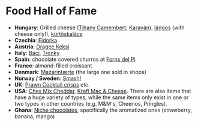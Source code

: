 Food Hall of Fame
=================
* **Hungary**: Grilled cheese ([Tihany Camembert](https://www.google.com/search?q=tihany+grill+camembert&tbm=isch), [Karaván](https://www.google.com/search?q=karav%C3%A1n+grillsajt&tbm=isch)), [lángos](https://hu.wikipedia.org/wiki/L%C3%A1ngos) (with cheese only!), [kürtőskalács](https://hu.wikipedia.org/wiki/K%C3%BCrt%C5%91skal%C3%A1cs)
* **Czechia**: [Fidorka](https://www.google.com/search?q=fidorka&tbm=isch)
* **Austria**: [Dragee Keksi](https://www.google.com/search?q=dragee+keksi&tbm=isch)
* **Italy**: [Baci](https://www.google.com/search?q=baci+pralines&tbm=isch), [Tronky](https://www.google.com/search?q=tronky&tbm=isch)
* **Spain**: chocolate covered churros at [Forns del Pi](https://www.google.com/maps/@41.380801,2.1747888,3a,75y,159.72h,76.23t/data=!3m7!1e1!3m5!1sfhmpI6m0qeAQi45ncPkj0w!2e0!6shttps:%2F%2Fstreetviewpixels-pa.googleapis.com%2Fv1%2Fthumbnail%3Fpanoid%3DfhmpI6m0qeAQi45ncPkj0w%26cb_client%3Dmaps_sv.tactile.gps%26w%3D203%26h%3D100%26yaw%3D163.05927%26pitch%3D0%26thumbfov%3D100!7i16384!8i8192)
* **France**: almond-filled croissant
* **Denmark**: [Mazarintærte](https://www.google.com/search?q=mazarint%C3%A6rte&tbm=isch) (the large one sold in shops)
* **Norway / Sweden**: [Smash!](https://www.google.com/search?q=nidar+smash&tbm=isch)
* **UK**: [Prawn Cocktail crisps](https://www.google.com/search?q=prawn+cocktail+crisps&tbm=isch) etc.
* **USA**: [Chex Mix Cheddar](https://www.google.com/search?q=chex+mix+cheddar&tbm=isch), [Kraft Mac & Cheese](https://www.google.com/search?q=kraft+mac+and+cheese&tbm=isch). There are also items that have a huge variety of types, while the same items only exist in one or two types in other countries (e.g. M&M's, Cheerios, Pringles).
* **Ghana**: [Niche chocolates](https://www.google.com/search?q=niche+chocolate+ghana&tbm=isch), specifically the aromatized ones (strawberry, banana, mango)

